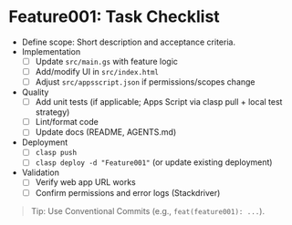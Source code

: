 # Feature001: Task Checklist

- Define scope: Short description and acceptance criteria.
- Implementation
  - [ ] Update `src/main.gs` with feature logic
  - [ ] Add/modify UI in `src/index.html`
  - [ ] Adjust `src/appsscript.json` if permissions/scopes change
- Quality
  - [ ] Add unit tests (if applicable; Apps Script via clasp pull + local test strategy)
  - [ ] Lint/format code
  - [ ] Update docs (README, AGENTS.md)
- Deployment
  - [ ] `clasp push`
  - [ ] `clasp deploy -d "Feature001"` (or update existing deployment)
- Validation
  - [ ] Verify web app URL works
  - [ ] Confirm permissions and error logs (Stackdriver)

> Tip: Use Conventional Commits (e.g., `feat(feature001): ...`).

